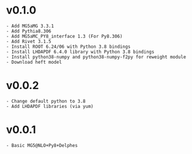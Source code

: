 # v0.1.0
	- Add MG5aMG 3.3.1
	- Add Pythia8.306
	- Add MG5aMC_PY8_interface 1.3 (For Py8.306)
	- Add Rivet 3.1.5
	- Install ROOT 6.24/06 with Python 3.8 bindings
	- Install LHDAPDF 6.4.0 library with Python 3.8 bindings
	- Install python38-numpy and python38-numpy-f2py for reweight module
	- Download heft model

# v0.0.2
	- Change default python to 3.8
	- Add LHDAPDF libraries (via yum)

# v0.0.1
	- Basic MG5@NLO+Py8+Delphes
